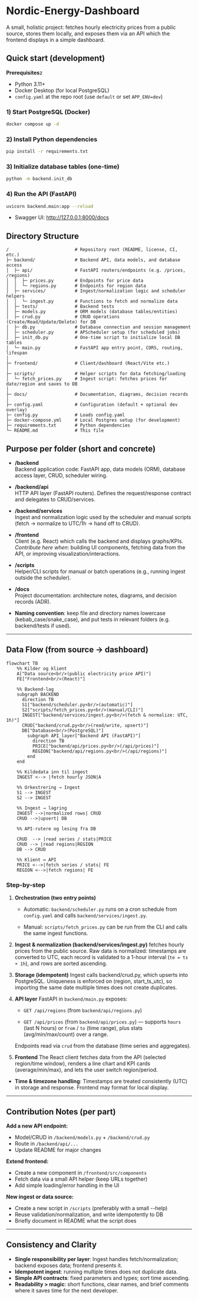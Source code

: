 # Nordic-Energy-Dashboard

A small, holistic project: fetches hourly electricity prices from a public source, stores them locally, and exposes them via an API which the frontend displays in a simple dashboard.

## Quick start (development)

**Prerequisites**z
- Python 3.11+
- Docker Desktop (for local PostgreSQL)
- `config.yaml` at the repo root (use `default` or set `APP_ENV=dev`)

### 1) Start PostgreSQL (Docker)
```bash
docker compose up -d
```

### 2) Install Python dependencies
```bash
pip install -r requirements.txt
```

### 3) Initialize database tables (one-time)
```bash
python -m backend.init_db
```

### 4) Run the API (FastAPI)
```bash
uvicorn backend.main:app --reload
```
- Swagger UI: http://127.0.0.1:8000/docs


## Directory Structure

```
/                         # Repository root (README, license, CI, etc.)
├─ backend/               # Backend API, data models, and database access
│  ├─ api/                # FastAPI routers/endpoints (e.g. /prices, /regions)
│  │  ├─ prices.py        # Endpoints for price data
│  │  └─ regions.py       # Endpoints for region data
│  ├─ services/           # Ingest/normalization logic and scheduler helpers
│  │  └─ ingest.py        # Functions to fetch and normalize data
│  ├─ tests/              # Backend tests
│  ├─ models.py           # ORM models (database tables/entities)
│  ├─ crud.py             # CRUD operations (Create/Read/Update/Delete) for DB
│  ├─ db.py               # Database connection and session management
│  ├─ scheduler.py        # APScheduler setup (for scheduled jobs)
│  ├─ init_db.py          # One-time script to initialize local DB tables
│  └─ main.py             # FastAPI app entry point, CORS, routing, lifespan
│
├─ frontend/              # Client/dashboard (React/Vite etc.)
│
├─ scripts/               # Helper scripts for data fetching/loading
│  └─ fetch_prices.py     # Ingest script: fetches prices for date/region and saves to DB
│
├─ docs/                  # Documentation, diagrams, decision records
│
├─ config.yaml            # Configuration (default + optional dev overlay)
├─ config.py              # Loads config.yaml
├─ docker-compose.yml     # Local Postgres setup (for development)
├─ requirements.txt       # Python dependencies
└─ README.md              # This file
```

## Purpose per folder (short and concrete)

- **/backend**  
  Backend application code: FastAPI app, data models (ORM), database access layer, CRUD, scheduler wiring.

- **/backend/api**  
  HTTP API layer (FastAPI routers). Defines the request/response contract and delegates to CRUD/services.

- **/backend/services**  
  Ingest and normalization logic used by the scheduler and manual scripts (fetch → normalize to UTC/1h → hand off to CRUD).

- **/frontend**  
  Client (e.g. React) which calls the backend and displays graphs/KPIs.  
  _Contribute here when_: building UI components, fetching data from the API, or improving visualization/interactions.

- **/scripts**  
  Helper/CLI scripts for manual or batch operations (e.g., running ingest outside the scheduler). 

- **/docs**  
  Project documentation: architecture notes, diagrams, and decision records (ADR).

- **Naming convention**: keep file and directory names lowercase (kebab_case/snake_case), and put tests in relevant folders (e.g. backend/tests if used).

---

## Data Flow (from source → dashboard)

```mermaid
flowchart TB
    %% Kilder og klient
    A["Data source<br/>(public electricity price API)"]
    FE["Frontend<br/>(React)"]

    %% Backend-lag
    subgraph BACKEND
      direction TB
      S1["backend/scheduler.py<br/>(automatic)"]
      S2["scripts/fetch_prices.py<br/>(manual/CLI)"]
      INGEST["backend/services/ingest.py<br/>(fetch & normalize: UTC, 1h)"]
      CRUD["backend/crud.py<br/>(read/write, upsert)"]
      DB["Database<br/>(PostgreSQL)"]
        subgraph API_layer["Backend API (FastAPI)"]
          direction TB
          PRICE["backend/api/prices.py<br/>(/api/prices)"]
          REGION["backend/api/regions.py<br/>(/api/regions)"]
        end
    end

    %% Kildedata inn til ingest
    INGEST <--> |fetch hourly JSON|A

    %% Orkestrering → Ingest
    S1 --> INGEST
    S2 --> INGEST

    %% Ingest → lagring
    INGEST -->|normalized rows| CRUD
    CRUD -->|upsert| DB

    %% API-rutere og lesing fra DB

    CRUD  --> |read series / stats|PRICE 
    CRUD --> |read regions|REGION
    DB --> CRUD

    %% Klient ↔ API
    PRICE <-->|fetch series / stats| FE
    REGION <-->|fetch regions| FE
```

### Step-by-step
1. **Orchestration (two entry points)**
  
    - Automatic: `backend/scheduler.py` runs on a cron schedule from `config.yaml` and calls `backend/services/ingest.py`.

    - Manual: `scripts/fetch_prices.py` can be run from the CLI and calls the same ingest functions.

2. **Ingest & normalization (backend/services/ingest.py)** fetches hourly prices from the public source. Raw data is normalized: timestamps are converted to UTC, each record is validated to a 1-hour interval (`te = ts + 1h`), and rows are sorted ascending.

3. **Storage (idempotent)** Ingest calls backend/crud.py, which upserts into PostgreSQL. Uniqueness is enforced on (region, start_ts_utc), so importing the same date multiple times does not create duplicates.

4. **API layer** FastAPI in `backend/main.py` exposes:

    - `GET /api/regions` (from `backend/api/regions.py`)

    - `GET /api/prices` (from `backend/api/prices.py`) — supports `hours` (last N hours) or `from` / `to` (time range), plus stats (avg/min/max/count) over a range.
    
    Endpoints read via `crud` from the database (time series and aggregates).

5. **Frontend** The React client fetches data from the API (selected region/time window), renders a line chart and KPI cards (average/min/max), and lets the user switch region/period.

- **Time & timezone handling**: Timestamps are treated consistently (UTC) in storage and response. Frontend may format for local display.

---

## Contribution Notes (per part)

**Add a new API endpoint:**
- Model/CRUD in `/backend/models.py` + `/backend/crud.py`
- Route in `/backend/api/...`
- Update README for major changes

**Extend frontend:**
- Create a new component in `/frontend/src/components`
- Fetch data via a small API helper (keep URLs together)
- Add simple loading/error handling in the UI

**New ingest or data source:**
- Create a new script in `/scripts` (preferably with a small --help)
- Reuse validation/normalization, and write idempotently to DB
- Briefly document in README what the script does

---

## Consistency and Clarity

- **Single responsibility per layer**: Ingest handles fetch/normalization; backend exposes data; frontend presents it.
- **Idempotent ingest**: running multiple times does not duplicate data.
- **Simple API contracts**: fixed parameters and types; sort time ascending.
- **Readability > magic**: short functions, clear names, and brief comments where it saves time for the next developer.